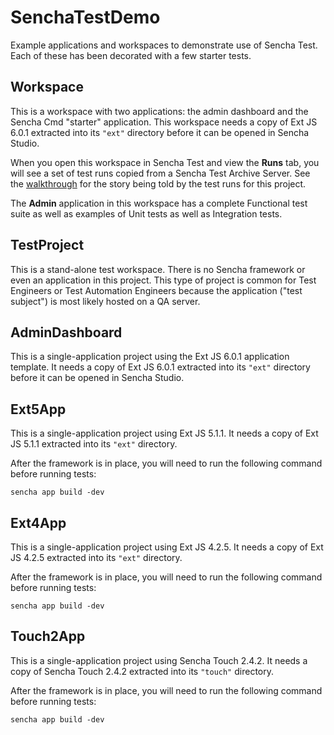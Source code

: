 # SenchaTestDemo
Example applications and workspaces to demonstrate use of Sencha Test.  Each of these
has been decorated with a few starter tests.

## Workspace
This is a workspace with two applications: the admin dashboard and the Sencha Cmd
"starter" application. This workspace needs a copy of Ext JS 6.0.1 extracted into its 
`"ext"` directory before it can be opened in Sencha Studio.

When you open this workspace in Sencha Test and view the **Runs** tab, you will see
a set of test runs copied from a Sencha Test Archive Server. See the
[walkthrough](walkthrough/Workspace/Readme.md) for the story being told by the test
runs for this project.

The **Admin** application in this workspace has a complete Functional test suite as
well as examples of Unit tests as well as Integration tests.

## TestProject
This is a stand-alone test workspace. There is no Sencha framework or even an application
in this project. This type of project is common for Test Engineers or Test Automation
Engineers because the application ("test subject") is most likely hosted on a QA server.

## AdminDashboard
This is a single-application project using the Ext JS 6.0.1 application template. 
It needs a copy of Ext JS 6.0.1 extracted into its `"ext"` directory before it can
be opened in Sencha Studio.

## Ext5App
This is a single-application project using Ext JS 5.1.1. It needs a copy of Ext JS 5.1.1 
extracted into its `"ext"` directory.

After the framework is in place, you will need to run the following command before 
running tests:

    sencha app build -dev

## Ext4App
This is a single-application project using Ext JS 4.2.5. It needs a copy of Ext JS 4.2.5 
extracted into its `"ext"` directory.

After the framework is in place, you will need to run the following command before 
running tests:

    sencha app build -dev

## Touch2App
This is a single-application project using Sencha Touch 2.4.2. It needs a copy of 
Sencha Touch 2.4.2 extracted into its `"touch"` directory.

After the framework is in place, you will need to run the following command before 
running tests:

    sencha app build -dev
